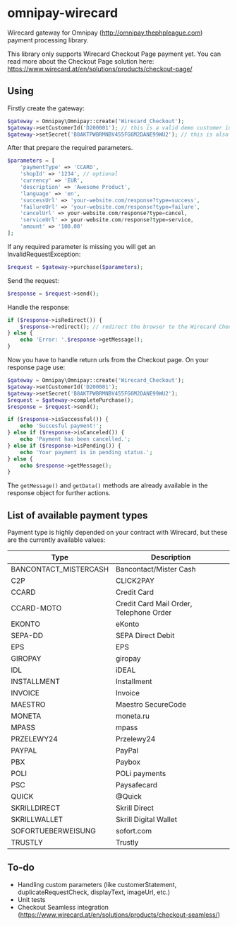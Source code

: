 # omnipay-wirecard
Wirecard gateway for Omnipay (http://omnipay.thephpleague.com) payment processing library.

This library only supports Wirecard Checkout Page payment yet. You can read more about the Checkout Page solution here:
https://www.wirecard.at/en/solutions/products/checkout-page/

## Using

Firstly create the gateway:

```php
$gateway = Omnipay\Omnipay::create('Wirecard_Checkout');
$gateway->setCustomerId('D200001'); // this is a valid demo customer id
$gateway->setSecret('B8AKTPWBRMNBV455FG6M2DANE99WU2'); // this is also valid for developing
```

After that prepare the required parameters.

```php
$parameters = [
    'paymentType' => 'CCARD',
    'shopId' => '1234', // optional
    'currency' => 'EUR',
    'description' => 'Awesome Product',
    'language' => 'en',
    'successUrl' => 'your-website.com/response?type=success',
    'failureUrl' => 'your-website.com/response?type=failure',
    'cancelUrl' => your-website.com/response?type=cancel,
    'serviceUrl' => your-website.com/response?type=service,
    'amount' => '100.00'
];
```

If any required parameter is missing you will get an InvalidRequestException:

```php
$request = $gateway->purchase($parameters);
```

Send the request:

```php
$response = $request->send();
```

Handle the response:

```php
if ($response->isRedirect()) {
    $response->redirect(); // redirect the browser to the Wirecard Checkout Page
} else {
    echo 'Error: '.$response->getMessage();
}
```

Now you have to handle return urls from the Checkout page. On your response page use:

```php
$gateway = Omnipay\Omnipay::create('Wirecard_Checkout');
$gateway->setCustomerId('D200001');
$gateway->setSecret('B8AKTPWBRMNBV455FG6M2DANE99WU2');
$request = $gateway->completePurchase();
$response = $request->send();

if ($response->isSuccessful()) {
    echo 'Succesful payment!';    
} else if ($response->isCanceled()) {
    echo 'Payment has been cancelled.';
} else if ($response->isPending()) {
    echo 'Your payment is in pending status.';
} else {
    echo $response->getMessage();
}
```

The `getMessage()` and `getData()` methods are already available in the response object for further actions.

## List of available payment types

Payment type is highly depended on your contract with Wirecard, but these are the currently available values:

| Type | Description |
|---|---|
| BANCONTACT_MISTERCASH | Bancontact/Mister Cash | 
| C2P | CLICK2PAY |
| CCARD | Credit Card |
| CCARD-MOTO | Credit Card Mail Order, Telephone Order |
| EKONTO | eKonto |
| SEPA-DD | SEPA Direct Debit |
| EPS | EPS |
| GIROPAY | giropay |
| IDL | iDEAL |
| INSTALLMENT | Installment |
| INVOICE | Invoice |
| MAESTRO | Maestro SecureCode |
| MONETA | moneta.ru |
| MPASS | mpass |
| PRZELEWY24 | Przelewy24 |
| PAYPAL | PayPal |
| PBX | Paybox |
| POLI | POLi payments |
| PSC | Paysafecard |
| QUICK | @Quick |
| SKRILLDIRECT | Skrill Direct |
| SKRILLWALLET | Skrill Digital Wallet |
| SOFORTUEBERWEISUNG | sofort.com |
| TRUSTLY | Trustly |

## To-do
- Handling custom parameters (like customerStatement, duplicateRequestCheck, displayText, imageUrl, etc.)
- Unit tests
- Checkout Seamless integration (https://www.wirecard.at/en/solutions/products/checkout-seamless/)
